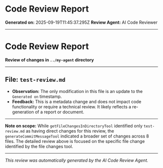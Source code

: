 # Code Review Report

**Generated on:** 2025-09-19T11:45:37.295Z
**Review Agent:** AI Code Reviewer

---

# Code Review Report

**Review of changes in `../my-agent` directory**

---

## File: `test-review.md`

*   **Observation:** The only modification in this file is an update to the `Generated on` timestamp.
*   **Feedback:** This is a metadata change and does not impact code functionality or require a technical review. It likely reflects a re-generation of a report or document.

---

**Note on scope:** While `getFileChangesInDirectoryTool` identified only `test-review.md` as having direct changes for this review, the `generateCommitMessageTool` indicated a broader set of changes across 8 files. The detailed review above is focused on the specific file change identified by the file changes tool.

---

*This review was automatically generated by the AI Code Review Agent.*
